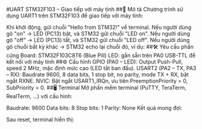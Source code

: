 #UART STM32F103 – Giao tiếp với máy tính
##📌 Mô tả
Chương trình sử dụng UART1 trên STM32F103 để giao tiếp với máy tính:

Khi khởi động, gửi chuỗi "Hello from STM32!" về terminal.
Nếu người dùng gõ "on" → LED (PC13) bật, và STM32 gửi chuỗi "LED on".
Nếu người dùng gõ "off" → LED (PC13) tắt, và STM32 gửi chuỗi "LED off".
Nếu người dùng gõ chuỗi bất kỳ khác → STM32 echo lại chuỗi đó, ví dụ:
##🛠️ Yêu cầu phần cứng
Board: STM32F103C8T6 (Blue Pill)
LED: gắn sẵn trên PA0
USB-TTL để kết nối với máy tính
##⚙️ Cấu hình
GPIO (PA0 – LED): Output Push-Pull, speed 2 MHz, mặc định mức cao (LED tắt ban đầu).
USART2 (PA2 – TX, PA3 – RX): Baudrate 9600, 8 data bits, 1 stop bit, no parity, mode TX + RX, bật ngắt RXNE.
NVIC: Bật ngắt USART1_IRQn, ưu tiên PreemptionPriority = 0, SubPriority = 0.
##🖥️ Terminal
Mở phần mềm terminal (PuTTY, TeraTerm, RealTerm, …) với cấu hình:

Baudrate: 9600
Data bits: 8
Stop bits: 1
Parity: None
Kết quả mong đợi:

Sau reset, terminal hiển thị:
